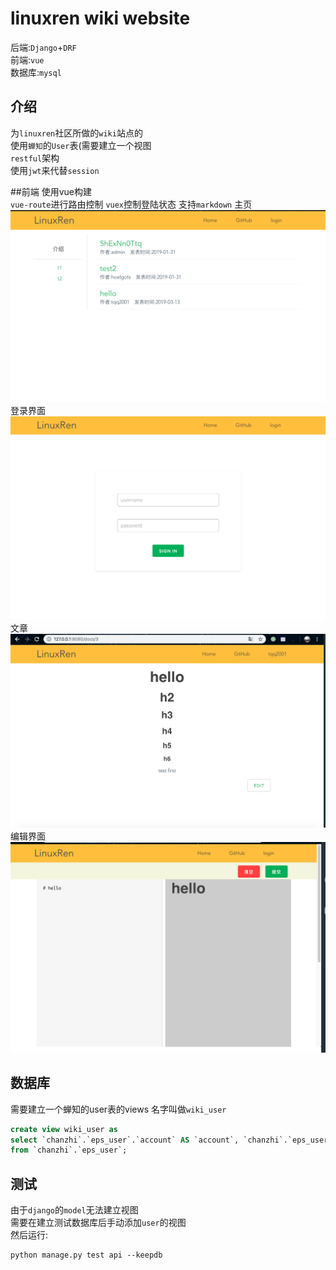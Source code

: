 # linuxren wiki website
后端:`Django`+`DRF`  
前端:`vue`  
数据库:`mysql`  
## 介绍
为`linuxren`社区所做的`wiki`站点的  
使用`蝉知`的`User`表(需要建立一个视图  
`restful`架构  
使用`jwt`来代替`session`  

##前端
使用vue构建  
`vue-route`进行路由控制
`vuex`控制登陆状态
支持`markdown`
主页 
![](./screenshots/home.png)
登录界面
![](./screenshots/login.png)
文章
![](./screenshots/text.png)
编辑界面
![](./screenshots/editer.png)
## 数据库
需要建立一个蝉知的user表的views
名字叫做`wiki_user`
```sql
create view wiki_user as
select `chanzhi`.`eps_user`.`account` AS `account`, `chanzhi`.`eps_user`.`password` AS `password`
from `chanzhi`.`eps_user`;
```
## 测试
由于`django`的`model`无法建立视图  
需要在建立测试数据库后手动添加`user`的视图  
然后运行:
```shell
python manage.py test api --keepdb
```